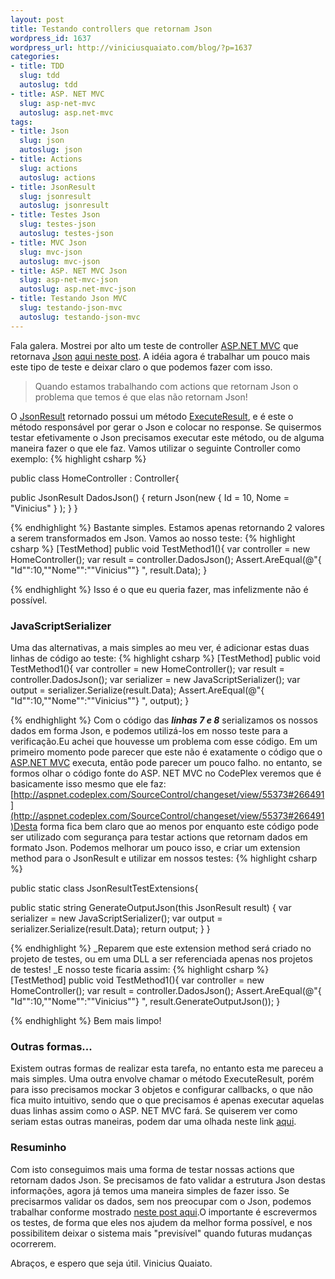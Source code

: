 ```yaml
--- 
layout: post
title: Testando controllers que retornam Json
wordpress_id: 1637
wordpress_url: http://viniciusquaiato.com/blog/?p=1637
categories: 
- title: TDD
  slug: tdd
  autoslug: tdd
- title: ASP. NET MVC
  slug: asp-net-mvc
  autoslug: asp.net-mvc
tags: 
- title: Json
  slug: json
  autoslug: json
- title: Actions
  slug: actions
  autoslug: actions
- title: JsonResult
  slug: jsonresult
  autoslug: jsonresult
- title: Testes Json
  slug: testes-json
  autoslug: testes-json
- title: MVC Json
  slug: mvc-json
  autoslug: mvc-json
- title: ASP. NET MVC Json
  slug: asp-net-mvc-json
  autoslug: asp.net-mvc-json
- title: Testando Json MVC
  slug: testando-json-mvc
  autoslug: testando-json-mvc
---
```

Fala galera. Mostrei por alto um teste de controller [ASP.NET MVC](http://asp.net/mvc) que retornava [Json](http://www.json.org/) [aqui neste post](http://viniciusquaiato.com/blog/asp-net-mvc-testando-controllers-parte-ii/). A idéia agora é trabalhar um pouco mais este tipo de teste e deixar claro o que podemos fazer com isso.<blockquote>Quando estamos trabalhando com actions que retornam Json o problema que temos é que elas não retornam Json!</blockquote>O [JsonResult](http://msdn.microsoft.com/en-us/library/system.web.mvc.jsonresult.aspx) retornado possui um método [ExecuteResult](http://msdn.microsoft.com/en-us/library/system.web.mvc.jsonresult.executeresult.aspx), e é este o método responsável por gerar o Json e colocar no response. Se quisermos testar efetivamente o Json precisamos executar este método, ou de alguma maneira fazer o que ele faz. Vamos utilizar o seguinte Controller como exemplo:
{% highlight csharp %}

public class HomeController : Controller{    

public JsonResult DadosJson()    {        return Json(new { Id = 10, Nome = "Vinicius" }
);
    }
}

{% endhighlight %}
Bastante simples. Estamos apenas retornando 2 valores a serem transformados em Json. Vamos ao nosso teste:
{% highlight csharp %}
[TestMethod]
public void TestMethod1(){
var controller = new HomeController();
var result = controller.DadosJson();
    Assert.AreEqual(@"{
"Id"":10,""Nome"":""Vinicius""}
", result.Data);
    }

{% endhighlight %}
Isso é o que eu queria fazer, mas infelizmente não é possível.

### JavaScriptSerializer
Uma das alternativas, a mais simples ao meu ver, é adicionar estas duas linhas de código ao teste:
{% highlight csharp %}
[TestMethod]
public void TestMethod1(){
var controller = new HomeController();
var result = controller.DadosJson();
var serializer = new JavaScriptSerializer();
var output = serializer.Serialize(result.Data);
    Assert.AreEqual(@"{
"Id"":10,""Nome"":""Vinicius""}
", output);
    }

{% endhighlight %}
Com o código das **_linhas 7 e 8_** serializamos os nossos dados em forma Json, e podemos utilizá-los em nosso teste para a verificação.Eu achei que houvesse um problema com esse código. Em um primeiro momento pode parecer que este não é exatamente o código que o [ASP.NET MVC](http://aspnet.codeplex.com/) executa, então pode parecer um pouco falho. no entanto, se formos olhar o código fonte do ASP. NET MVC no CodePlex veremos que é basicamente isso mesmo que ele faz:[http://aspnet.codeplex.com/SourceControl/changeset/view/55373#266491](http://aspnet.codeplex.com/SourceControl/changeset/view/55373#266491)Desta forma fica bem claro que ao menos por enquanto este código pode ser utilizado com segurança para testar actions que retornam dados em formato Json. Podemos melhorar um pouco isso, e criar um extension method para o JsonResult e utilizar em nossos testes:
{% highlight csharp %}

public 
static class JsonResultTestExtensions{    

public 
static string GenerateOutputJson(this JsonResult result)    {
var serializer = new JavaScriptSerializer();
var output = serializer.Serialize(result.Data);
return output;
    }
}

{% endhighlight %}
_Reparem que este extension method será criado no projeto de testes, ou em uma DLL a ser referenciada apenas nos projetos de testes! _E nosso teste ficaria assim:
{% highlight csharp %}
[TestMethod]
public void TestMethod1(){
var controller = new HomeController();
var result = controller.DadosJson();
    Assert.AreEqual(@"{
"Id"":10,""Nome"":""Vinicius""}
", result.GenerateOutputJson());
    }

{% endhighlight %}
Bem mais limpo!

### Outras formas...
Existem outras formas de realizar esta tarefa, no entanto esta me pareceu a mais simples. Uma outra envolve chamar o método ExecuteResult, porém para isso precisamos mockar 3 objetos e configurar callbacks, o que não fica muito intuitivo, sendo que o que precisamos é apenas executar aquelas duas linhas assim como o ASP. NET MVC fará. Se quiserem ver como seriam estas outras maneiras, podem dar uma olhada neste link [aqui](http://www.heartysoft.com/post/2010/05/25/ASPNET-MVC-Unit-Testing-JsonResult-Returning-Anonymous-Types.aspx).

### Resuminho
Com isto conseguimos mais uma forma de testar nossas actions que retornam dados Json. Se precisamos de fato validar a estrutura Json destas informações, agora já temos uma maneira simples de fazer isso. Se precisarmos validar os dados, sem nos preocupar com o Json, podemos trabalhar conforme mostrado [neste post aqui](http://viniciusquaiato.com/blog/asp-net-mvc-testando-controllers-parte-ii/).O importante é escrevermos os testes, de forma que eles nos ajudem da melhor forma possível, e nos possibilitem deixar o sistema mais "previsível" quando futuras mudanças ocorrerem.

Abraços,
 e espero que seja útil. Vinicius Quaiato.
